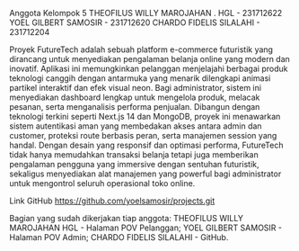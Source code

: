 Anggota Kelompok 5
THEOFILUS WILLY MAROJAHAN . HGL - 231712622
YOEL GILBERT SAMOSIR - 231712620
CHARDO FIDELIS SILALAHI - 231712204

Proyek FutureTech adalah sebuah platform e-commerce futuristik yang dirancang untuk menyediakan pengalaman belanja online yang modern dan inovatif. Aplikasi ini memungkinkan pelanggan menjelajahi berbagai produk teknologi canggih dengan antarmuka yang menarik dilengkapi animasi partikel interaktif dan efek visual neon. Bagi administrator, sistem ini menyediakan dashboard lengkap untuk mengelola produk, melacak pesanan, serta menganalisis performa penjualan. Dibangun dengan teknologi terkini seperti Next.js 14 dan MongoDB, proyek ini menawarkan sistem autentikasi aman yang membedakan akses antara admin dan customer, proteksi route berbasis peran, serta manajemen session yang handal. Dengan desain yang responsif dan optimasi performa, FutureTech tidak hanya memudahkan transaksi belanja tetapi juga memberikan pengalaman pengguna yang immersive dengan sentuhan futuristik, sekaligus menyediakan alat manajemen yang powerful bagi administrator untuk mengontrol seluruh operasional toko online.

Link GitHub
https://github.com/yoelsamosir/projects.git

Bagian yang sudah dikerjakan tiap anggota:
THEOFILUS WILLY MAROJAHAN HGL - Halaman POV Pelanggan; 
YOEL GILBERT SAMOSIR - Halaman POV Admin;
CHARDO FIDELIS SILALAHI - GitHub.
